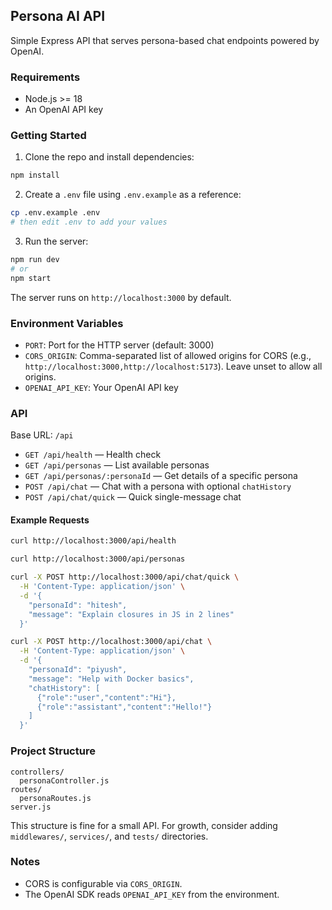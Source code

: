 ## Persona AI API

Simple Express API that serves persona-based chat endpoints powered by OpenAI.

### Requirements

- Node.js >= 18
- An OpenAI API key

### Getting Started

1. Clone the repo and install dependencies:

```bash
npm install
```

2. Create a `.env` file using `.env.example` as a reference:

```bash
cp .env.example .env
# then edit .env to add your values
```

3. Run the server:

```bash
npm run dev
# or
npm start
```

The server runs on `http://localhost:3000` by default.

### Environment Variables

- `PORT`: Port for the HTTP server (default: 3000)
- `CORS_ORIGIN`: Comma-separated list of allowed origins for CORS (e.g., `http://localhost:3000,http://localhost:5173`). Leave unset to allow all origins.
- `OPENAI_API_KEY`: Your OpenAI API key

### API

Base URL: `/api`

- `GET /api/health` — Health check
- `GET /api/personas` — List available personas
- `GET /api/personas/:personaId` — Get details of a specific persona
- `POST /api/chat` — Chat with a persona with optional `chatHistory`
- `POST /api/chat/quick` — Quick single-message chat

#### Example Requests

```bash
curl http://localhost:3000/api/health
```

```bash
curl http://localhost:3000/api/personas
```

```bash
curl -X POST http://localhost:3000/api/chat/quick \
  -H 'Content-Type: application/json' \
  -d '{
    "personaId": "hitesh",
    "message": "Explain closures in JS in 2 lines"
  }'
```

```bash
curl -X POST http://localhost:3000/api/chat \
  -H 'Content-Type: application/json' \
  -d '{
    "personaId": "piyush",
    "message": "Help with Docker basics",
    "chatHistory": [
      {"role":"user","content":"Hi"},
      {"role":"assistant","content":"Hello!"}
    ]
  }'
```

### Project Structure

```
controllers/
  personaController.js
routes/
  personaRoutes.js
server.js
```

This structure is fine for a small API. For growth, consider adding `middlewares/`, `services/`, and `tests/` directories.

### Notes

- CORS is configurable via `CORS_ORIGIN`.
- The OpenAI SDK reads `OPENAI_API_KEY` from the environment.
